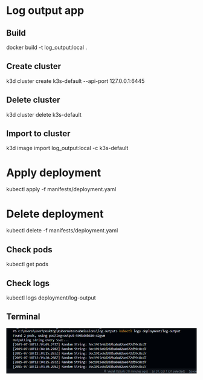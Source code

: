 # Log output app

## Build

docker build -t log_output:local .

## Create cluster

k3d cluster create k3s-default --api-port 127.0.0.1:6445

## Delete cluster

k3d cluster delete k3s-default

## Import to cluster

k3d image import log_output:local -c k3s-default

# Apply deployment

kubectl apply -f manifests/deployment.yaml

# Delete deployment

kubectl delete -f manifests/deployment.yaml

## Check pods

kubectl get pods

## Check logs

kubectl logs deployment/log-output

## Terminal

![Terminal ss](docs/logs.png)
